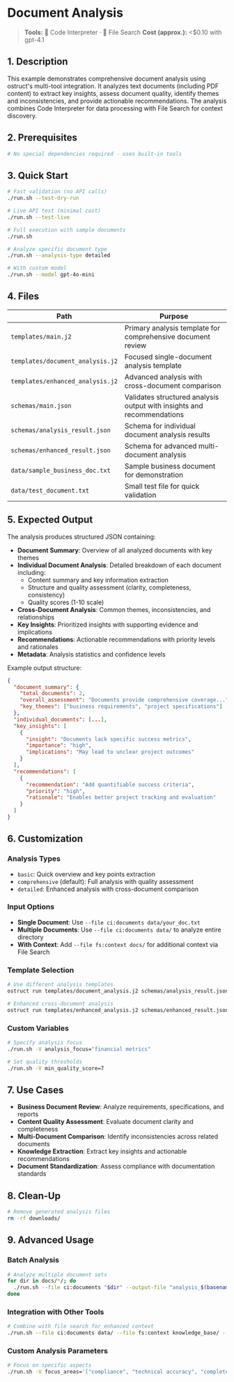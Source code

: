 # Document Analysis

> **Tools:** 🐍 Code Interpreter · 📄 File Search
> **Cost (approx.):** <$0.10 with gpt-4.1

## 1. Description

This example demonstrates comprehensive document analysis using ostruct's multi-tool integration. It analyzes text documents (including PDF content) to extract key insights, assess document quality, identify themes and inconsistencies, and provide actionable recommendations. The analysis combines Code Interpreter for data processing with File Search for context discovery.

## 2. Prerequisites

```bash
# No special dependencies required - uses built-in tools
```

## 3. Quick Start

```bash
# Fast validation (no API calls)
./run.sh --test-dry-run

# Live API test (minimal cost)
./run.sh --test-live

# Full execution with sample documents
./run.sh

# Analyze specific document type
./run.sh --analysis-type detailed

# With custom model
./run.sh --model gpt-4o-mini
```

## 4. Files

| Path | Purpose |
|------|---------|
| `templates/main.j2` | Primary analysis template for comprehensive document review |
| `templates/document_analysis.j2` | Focused single-document analysis template |
| `templates/enhanced_analysis.j2` | Advanced analysis with cross-document comparison |
| `schemas/main.json` | Validates structured analysis output with insights and recommendations |
| `schemas/analysis_result.json` | Schema for individual document analysis results |
| `schemas/enhanced_result.json` | Schema for advanced multi-document analysis |
| `data/sample_business_doc.txt` | Sample business document for demonstration |
| `data/test_document.txt` | Small test file for quick validation |

## 5. Expected Output

The analysis produces structured JSON containing:

- **Document Summary**: Overview of all analyzed documents with key themes
- **Individual Document Analysis**: Detailed breakdown of each document including:
  - Content summary and key information extraction
  - Structure and quality assessment (clarity, completeness, consistency)
  - Quality scores (1-10 scale)
- **Cross-Document Analysis**: Common themes, inconsistencies, and relationships
- **Key Insights**: Prioritized insights with supporting evidence and implications
- **Recommendations**: Actionable recommendations with priority levels and rationales
- **Metadata**: Analysis statistics and confidence levels

Example output structure:

```json
{
  "document_summary": {
    "total_documents": 2,
    "overall_assessment": "Documents provide comprehensive coverage...",
    "key_themes": ["business requirements", "project specifications"]
  },
  "individual_documents": [...],
  "key_insights": [
    {
      "insight": "Documents lack specific success metrics",
      "importance": "high",
      "implications": "May lead to unclear project outcomes"
    }
  ],
  "recommendations": [
    {
      "recommendation": "Add quantifiable success criteria",
      "priority": "high",
      "rationale": "Enables better project tracking and evaluation"
    }
  ]
}
```

## 6. Customization

### Analysis Types

- `basic`: Quick overview and key points extraction
- `comprehensive` (default): Full analysis with quality assessment
- `detailed`: Enhanced analysis with cross-document comparison

### Input Options

- **Single Document**: Use `--file ci:documents data/your_doc.txt`
- **Multiple Documents**: Use `--file ci:documents data/` to analyze entire directory
- **With Context**: Add `--file fs:context docs/` for additional context via File Search

### Template Selection

```bash
# Use different analysis templates
ostruct run templates/document_analysis.j2 schemas/analysis_result.json --file ci:documents data/sample_business_doc.txt

# Enhanced cross-document analysis
ostruct run templates/enhanced_analysis.j2 schemas/enhanced_result.json --file ci:documents data/
```

### Custom Variables

```bash
# Specify analysis focus
./run.sh -V analysis_focus="financial metrics"

# Set quality thresholds
./run.sh -V min_quality_score=7
```

## 7. Use Cases

- **Business Document Review**: Analyze requirements, specifications, and reports
- **Content Quality Assessment**: Evaluate document clarity and completeness
- **Multi-Document Comparison**: Identify inconsistencies across related documents
- **Knowledge Extraction**: Extract key insights and actionable recommendations
- **Document Standardization**: Assess compliance with documentation standards

## 8. Clean-Up

```bash
# Remove generated analysis files
rm -rf downloads/
```

## 9. Advanced Usage

### Batch Analysis

```bash
# Analyze multiple document sets
for dir in docs/*/; do
  ./run.sh --file ci:documents "$dir" --output-file "analysis_$(basename "$dir").json"
done
```

### Integration with Other Tools

```bash
# Combine with file search for enhanced context
./run.sh --file ci:documents data/ --file fs:context knowledge_base/ --enable-tool file-search
```

### Custom Analysis Parameters

```bash
# Focus on specific aspects
./run.sh -V focus_areas='["compliance", "technical accuracy", "completeness"]'
```
